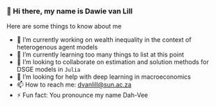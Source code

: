 ### 👋 Hi there, my name is Dawie van Lill 

Here are some things to know about me

- 🔭 I’m currently working on wealth inequality in the context of heterogenous agent models 
- 🌱 I’m currently learning too many things to list at this point 
- 👯 I’m looking to collaborate on estimation and solution methods for DSGE models in `Julia`
- 🤔 I’m looking for help with deep learning in macroeconomics
- 📫 How to reach me: dvanlill@sun.ac.za 
- ⚡ Fun fact: You pronounce my name Dah-Vee

<!--
**DawievLill/DawievLill** is a ✨ _special_ ✨ repository because its `README.md` (this file) appears on your GitHub profile.
